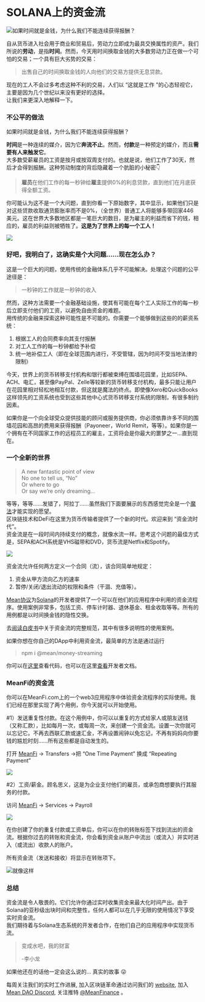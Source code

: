 # SOLANA上的资金流

![如果时间就是金钱，为什么我们不能连续获得报酬？](https://miro.medium.com/max/1400/0\*BW3Ty\_J7xDoKloEE.jpeg)

自从货币进入社会用于商业和贸易后，劳动力立即成为最具交换属性的资产。我们所说的**劳动**，是指**时间**。然而，今天用时间换取金钱的大多数劳动力正在做一个可怕的交易；一个具有巨大劣势的交易：

> 出售自己的时间换取金钱的人向他们的交易方提供无息贷款。

现在的工人不会过多考虑这种不利的交易，人们以 “这就是工作 ”的心态轻视它，主要是因为几个世纪以来没有更好的选择。\
让我们来更深入地解释一下。

### 不公平的做法 <a href="#79f6" id="79f6"></a>

如果时间就是金钱，为什么我们不能连续获得报酬？

**时间**是一种连续的媒介，因为它**奔流不止**。然而，**付款**是一种预定的媒介，而且**需要有人来触发它**。\
大多数受薪雇员的工资是按月或按双周支付的。也就是说，他们工作了30天，然后才会得到报酬。这种劳动制度的背后隐藏着一个肮脏的小秘密👇

> **雇员**在他们工作的每一秒钟给**雇主**提供0%的利息贷款，直到他们在月底获得全额工资。

你可能认为这不是一个大问题，直到你看一下原始数字，其中显示，如果他们只是对这些贷款收取通货膨胀率而不是0%，（全世界）普通工人将能够多带回家446美元。这在世界大多数地区都是一笔巨大的数目，是为雇主的利益而省下的钱，相应的，雇员的利益则被牺牲了。**这是为了世界上的每一个工人！**

![](https://miro.medium.com/max/700/0\*2M0flTxU7fPYWzJl.png)

### 好吧，我明白了，这确实是个大问题……现在怎么办？ <a href="#3d0a" id="3d0a"></a>

这是一个巨大的问题，使用传统的金融体系几乎不可能解决。处理这个问题的公平途径是：

> 一秒钟的工作就是一秒钟的收入

然而，这种方法需要一个金融基础设施，使其有可能在每个工人实际工作的每一秒后立即支付他们的工资，以避免自由资金的难题。\
用传统的金融来探索这种可能性是不可能的。你需要一个能够做到这些的的薪资系统：

1. 根据工人的合同费率向其支付报酬
2. 对工人工作的每一秒钟都给予补偿
3. 统一地补偿工人（即在全球范围内进行，不受管辖，因为时间不受当地法律的限制）

今天，世界上的货币转移支付机构和银行都被束缚在围墙花园里，比如SEPA、ACH、电汇，甚至像PayPal、Zelle等较新的货币转移支付机构，最多只能让用户在花园里相对轻松地相互付款，但这就是魔法的终点。即使像Xero和QuickBooks这样领先的工资系统也受到这些其他中心式货币转移支付系统的限制，有很多制约因素。

如果你是一个向全球受众提供技能的顾问或服务提供商，你必须依靠许多不同的围墙花园和高昂的费用来获得报酬（Payoneer，World Remit，等等）。如果你是一个拥有在不同国家工作的远程员工的雇主，工资将会是你最大的噩梦之一…直到现在。

### 一个全新的世界 <a href="#7ec9" id="7ec9"></a>

> A new fantastic point of view\
> No one to tell us, “No”\
> Or where to go\
> Or say we’re only dreaming…

等等，等等……发错了，阿拉丁……虽然我们下面要展示的东西感觉完全是一个[魔法](https://en.wikipedia.org/wiki/Genie\_\(Disney\))才能实现的愿望。\
区块链技术和DeFi在这里为货币传输者提供了一个新的时代。欢迎来到 “资金流时代”。\
资金流是在一段时间内持续支付的概念，就像水流一样。思考这个问题的最佳方式是，SEPA和ACH系统是VHS磁带和DVD，货币流是Netflix和Spotify。

![](https://miro.medium.com/max/700/0\*1RkucoAF1cb\_bgPz.png)

资金流允许任何两方定义一个合同（流），该合同简单地规定：

1. 资金从甲方流向乙方的速率
2. 暂停/关闭/退出流动的权限和条件（干涸、充值等）。

[Mean协议](https://en.wikipedia.org/wiki/Genie\_\(Disney\))为[Solana](https://solana.com)的开发者提供了一个可以在他们的应用程序中利用的资金流程序。使用案例非常多，包括工资、停车计时器、退休基金、租金收取等等。所有的用例都是以时间换金钱的隐性交换。

去[阅读白皮书](https://docs.meanfi.com/platform/specifications/money-streaming-protocol)中关于资金流的完整规范，其中有很多说明性的使用案例。

如果你想在你自己的DApp中利用资金流，最简单的方法是通过运行

> npm i @mean/money-streaming

你可以在[这里](https://github.com/mean-dao/mean-sdk)查看代码，也可以在这里[查看](https://docs.meanfi.com/platform/developers)开发者文档。

### MeanFi的资金流 <a href="#c331" id="c331"></a>

你可以在MeanFi.com上的一个web3应用程序中体验资金流程序的实际使用。我们已经在那里实现了两个用例，你今天就可以开始使用。

\#1）发送重复性付款。在这个用例中，你可以以重复的方式给家人或朋友送钱（又称汇款），比如每月一次，或每周一次，来创建一个资金流。设置一次你就可以忘记它。不再去西联汇款或速汇金，不再设置闹钟以免忘记，不再有妈妈向你要钱的尴尬时刻……所有这些都是自动发生的。

打开 [MeanFi](https://app.meanfi.com) → Transfers →把 “One Time Payment” 换成 “Repeating Payment”

![](https://miro.medium.com/max/700/0\*vMhJexXBza2EFxEH.png)

\#2）工资/薪金。顾名思义，这是为企业支付他们的雇员，或承包商想要执行其服务的付款。

访问 [MeanFi](https://app.meanfi.com) → Services → Payroll

![](https://miro.medium.com/max/700/0\*z5u3JF-9s\_kmiRyL.png)

在你创建了你的重复付款或工资单后，你可以在你的转账标签下找到流出的资金流。根据你过去的转账和资金流，你会看到资金从账户中流出（或流入）并实时进入（或流出）收款人的账户。

所有资金流（发送和接收）将显示在转账项下。

![就像这样](https://miro.medium.com/max/480/0\*\_LPMCVNzfXhhaPEI.gif)

### 总结 <a href="#3234" id="3234"></a>

资金流是令人敬畏的。它们允许你通过实时收集资金来最大化时间产出。由于Solana的亚秒级出块时间和完整性，任何人都可以在几乎无限的使用情况下享受实时资金流。\
我们期待着与Solana生态系统的开发者合作，在他们自己的应用程序中实现货币流。

> 变成水吧，我的财富
>
> \-李小龙

如果他还在的话他一定会这么说的… 真实的故事 😜

每周关注我们的实时工作进展, 加入区块链革命通过访问我们的 [website](https://meanfi.com), 加入[Mean DAO Discord](https://discord.com/channels/850556915670450197/887319521424195645/887319736231284746), 关注推特 [@MeanFinance](https://twitter.com/meanfinance) 。
